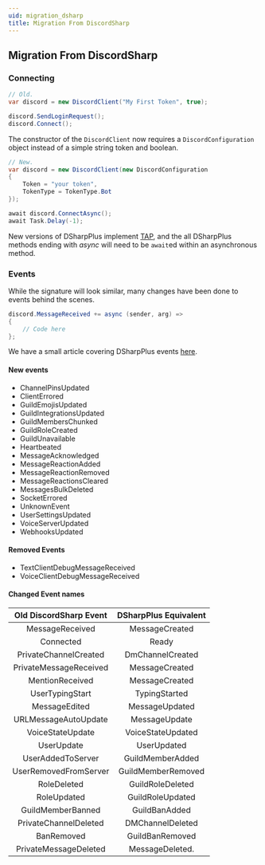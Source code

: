 ```yaml
---
uid: migration_dsharp
title: Migration From DiscordSharp
---
```


## Migration From DiscordSharp

### Connecting
```cs
// Old.
var discord = new DiscordClient("My First Token", true);

discord.SendLoginRequest();
discord.Connect();
```
The constructor of the `DiscordClient` now requires a `DiscordConfiguration` object instead of a simple string token and boolean.
```cs
// New.
var discord = new DiscordClient(new DiscordConfiguration
{
    Token = "your token",
    TokenType = TokenType.Bot
});

await discord.ConnectAsync();
await Task.Delay(-1);
```
New versions of DSharpPlus implement [TAP](https://docs.microsoft.com/en-us/dotnet/standard/asynchronous-programming-patterns/task-based-asynchronous-pattern-tap), 
and the all DSharpPlus methods ending with *async* will need to be `await`ed within an asynchronous method.

### Events
While the signature will look similar, many changes have been done to events behind the scenes.

```cs
discord.MessageReceived += async (sender, arg) =>
{
    // Code here
};
```
We have a small article covering DSharpPlus events [here](xref:beyond_basics_events).

#### New events

* ChannelPinsUpdated
* ClientErrored
* GuildEmojisUpdated
* GuildIntegrationsUpdated
* GuildMembersChunked
* GuildRoleCreated
* GuildUnavailable
* Heartbeated
* MessageAcknowledged
* MessageReactionAdded
* MessageReactionRemoved
* MessageReactionsCleared
* MessagesBulkDeleted
* SocketErrored
* UnknownEvent
* UserSettingsUpdated
* VoiceServerUpdated
* WebhooksUpdated

#### Removed Events
* TextClientDebugMessageReceived
* VoiceClientDebugMessageReceived

#### Changed Event names

Old DiscordSharp Event|DSharpPlus Equivalent
:---:|:---:
MessageReceived|MessageCreated
Connected|Ready
PrivateChannelCreated|DmChannelCreated
PrivateMessageReceived|MessageCreated
MentionReceived|MessageCreated
UserTypingStart|TypingStarted
MessageEdited|MessageUpdated
URLMessageAutoUpdate|MessageUpdate
VoiceStateUpdate|VoiceStateUpdated
UserUpdate|UserUpdated
UserAddedToServer|GuildMemberAdded
UserRemovedFromServer|GuildMemberRemoved
RoleDeleted|GuildRoleDeleted
RoleUpdated|GuildRoleUpdated
GuildMemberBanned|GuildBanAdded
PrivateChannelDeleted|DMChannelDeleted
BanRemoved|GuildBanRemoved
PrivateMessageDeleted|MessageDeleted.